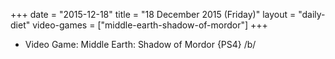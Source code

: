 +++
date = "2015-12-18"
title = "18 December 2015 (Friday)"
layout = "daily-diet"
video-games = ["middle-earth-shadow-of-mordor"]
+++


* Video Game: Middle Earth: Shadow of Mordor {PS4} /b/